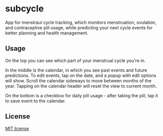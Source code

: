 # subcycle
App for menstraul cycle tracking, which monitors menstruation, ovulation, and contraceptive pill usage, while predicting your next cycle events for better planning and health management.

## Usage
On the top you can see which part of your menstrual cycle you're in.

In the middle is the calendar, in which you see past events and future predictions. To edit events, tap on the date, and a popup with edit options will show. Scroll the calendar sideways to move between months of the year. Tapping on the calendar header will reset the view to current month.

On the bottom is a checkbox for daily pill usage - after taking the pill, tap it to save event to the calendar.

## License
[MIT license](https://choosealicense.com/licenses/mit/)
